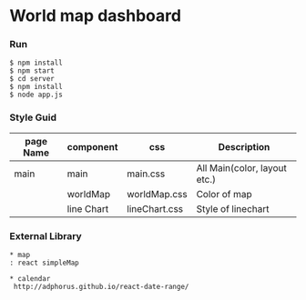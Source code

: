 # World map dashboard

### Run 
```
$ npm install
$ npm start
$ cd server
$ npm install
$ node app.js
```

### Style Guid

| page Name | component  | css           | Description                  |
|-----------|------------|---------------|------------------------------|
| main      | main       | main.css      | All Main(color, layout etc.) |
|           | worldMap   | worldMap.css  | Color of map                 |
|           | line Chart | lineChart.css | Style of linechart           |


### External Library

    * map
    : react simpleMap
    
    * calendar
     http://adphorus.github.io/react-date-range/